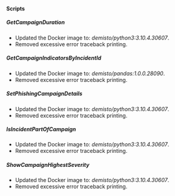 
#### Scripts
##### GetCampaignDuration
- Updated the Docker image to: *demisto/python3:3.10.4.30607*.
- Removed excessive error traceback printing.

##### GetCampaignIndicatorsByIncidentId
- Updated the Docker image to: *demisto/pandas:1.0.0.28090*.
- Removed excessive error traceback printing.

##### SetPhishingCampaignDetails
- Updated the Docker image to: *demisto/python3:3.10.4.30607*.
- Removed excessive error traceback printing.

##### IsIncidentPartOfCampaign
- Updated the Docker image to: *demisto/python3:3.10.4.30607*.
- Removed excessive error traceback printing.

##### ShowCampaignHighestSeverity
- Updated the Docker image to: *demisto/python3:3.10.4.30607*.
- Removed excessive error traceback printing.

